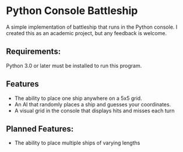 # Python Console Battleship
A simple implementation of battleship that runs in the Python console. I created this as an academic project, but any feedback is welcome.

## Requirements:
Python 3.0 or later must be installed to run this program.

## Features
- The ability to place one ship anywhere on a 5x5 grid.
- An AI that randomly places a ship and guesses your coordinates.
- A visual grid in the console that displays hits and misses each turn

## Planned Features:
- The ability to place multiple ships of varying lengths
